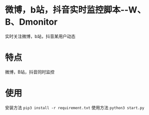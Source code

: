 # 微博，b站，抖音实时监控脚本--W、B、Dmonitor
实时关注微博，b站，抖音某用户动态


# 特点
微博，B站，抖音同时监控

# 使用
安装方法
`pip3 install -r requirement.txt`
使用方法
`python3 start.py`

